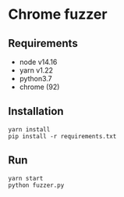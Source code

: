 # Chrome fuzzer

## Requirements
- node v14.16
- yarn v1.22
- python3.7
- chrome (92)

## Installation

```
yarn install
pip install -r requirements.txt
```

## Run

```
yarn start
python fuzzer.py
```
